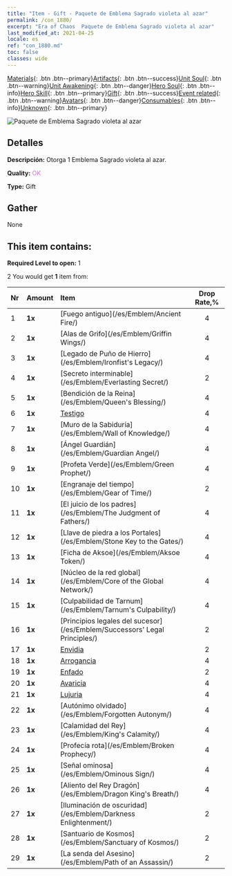 ```yaml
---
title: "Item - Gift - Paquete de Emblema Sagrado violeta al azar"
permalink: /con_1880/
excerpt: "Era of Chaos  Paquete de Emblema Sagrado violeta al azar"
last_modified_at: 2021-04-25
locale: es
ref: "con_1880.md"
toc: false
classes: wide
---
```

 [Materials](/ItemsES/){: .btn .btn--primary}[Artifacts](/ItemsES/Artifacts/){: .btn .btn--success}[Unit Soul](/ItemsES/UnitSoul/){: .btn .btn--warning}[Unit Awakening](/ItemsES/UnitAwakening/){: .btn .btn--danger}[Hero Soul](/ItemsES/HeroSoul/){: .btn .btn--info}[Hero Skill](/ItemsES/HeroSkill/){: .btn .btn--primary}[Gift](/ItemsES/Gift/){: .btn .btn--success}[Event related](/ItemsES/Events/){: .btn .btn--warning}[Avatars](/ItemsES/Avatars/){: .btn .btn--danger}[Consumables](/ItemsES/Consumables/){: .btn .btn--info}[Unknown](/ItemsES/Unknown/){: .btn .btn--primary}

 ![Paquete de Emblema Sagrado violeta al azar](/images/t/i_907417.png)

## Detalles
 **Descripción:** Otorga 1 Emblema Sagrado violeta al azar.

 **Quality:** <span style="color: #DA70D6">OK</span>

 **Type:** Gift

## Gather

  None

## This item contains:

 **Required Level to open:** 1

 2 You would get **1** item  from:

  | Nr | Amount |     Item    | Drop Rate,% |
  |:---|:-------|:------------|:---------:|
  | 1 |  **1x** | [Fuego antiguo](/es/Emblem/Ancient Fire/) | 4 | 
  | 2 |  **1x** | [Alas de Grifo](/es/Emblem/Griffin Wings/) | 4 | 
  | 3 |  **1x** | [Legado de Puño de Hierro](/es/Emblem/Ironfist's Legacy/) | 4 | 
  | 4 |  **1x** | [Secreto interminable](/es/Emblem/Everlasting Secret/) | 2 | 
  | 5 |  **1x** | [Bendición de la Reina](/es/Emblem/Queen's Blessing/) | 4 | 
  | 6 |  **1x** | [Testigo](/es/Emblem/Witness/) | 4 | 
  | 7 |  **1x** | [Muro de la Sabiduría](/es/Emblem/Wall of Knowledge/) | 4 | 
  | 8 |  **1x** | [Ángel Guardián](/es/Emblem/Guardian Angel/) | 4 | 
  | 9 |  **1x** | [Profeta Verde](/es/Emblem/Green Prophet/) | 4 | 
  | 10 |  **1x** | [Engranaje del tiempo](/es/Emblem/Gear of Time/) | 2 | 
  | 11 |  **1x** | [El juicio de los padres](/es/Emblem/The Judgment of Fathers/) | 4 | 
  | 12 |  **1x** | [Llave de piedra a los Portales](/es/Emblem/Stone Key to the Gates/) | 4 | 
  | 13 |  **1x** | [Ficha de Aksoe](/es/Emblem/Aksoe Token/) | 4 | 
  | 14 |  **1x** | [Núcleo de la red global](/es/Emblem/Core of the Global Network/) | 4 | 
  | 15 |  **1x** | [Culpabilidad de Tarnum](/es/Emblem/Tarnum's Culpability/) | 4 | 
  | 16 |  **1x** | [Principios legales del sucesor](/es/Emblem/Successors' Legal Principles/) | 2 | 
  | 17 |  **1x** | [Envidia](/es/Emblem/Jealousy/) | 2 | 
  | 18 |  **1x** | [Arrogancia](/es/Emblem/Arrogance/) | 4 | 
  | 19 |  **1x** | [Enfado](/es/Emblem/Anger/) | 2 | 
  | 20 |  **1x** | [Avaricia](/es/Emblem/Greed/) | 4 | 
  | 21 |  **1x** | [Lujuria](/es/Emblem/Lust/) | 4 | 
  | 22 |  **1x** | [Autónimo olvidado](/es/Emblem/Forgotten Autonym/) | 4 | 
  | 23 |  **1x** | [Calamidad del Rey](/es/Emblem/King's Calamity/) | 4 | 
  | 24 |  **1x** | [Profecía rota](/es/Emblem/Broken Prophecy/) | 4 | 
  | 25 |  **1x** | [Señal ominosa](/es/Emblem/Ominous Sign/) | 4 | 
  | 26 |  **1x** | [Aliento del Rey Dragón](/es/Emblem/Dragon King's Breath/) | 4 | 
  | 27 |  **1x** | [Iluminación de oscuridad](/es/Emblem/Darkness Enlightenment/) | 2 | 
  | 28 |  **1x** | [Santuario de Kosmos](/es/Emblem/Sanctuary of Kosmos/) | 2 | 
  | 29 |  **1x** | [La senda del Asesino](/es/Emblem/Path of an Assassin/) | 2 | 

